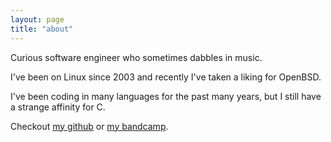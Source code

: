 ```yaml
---
layout: page
title: "about"
---
```

Curious software engineer who sometimes dabbles in music.

I've been on Linux since 2003 and recently I've taken a liking for OpenBSD.

I've been coding in many languages for the past many years, but I still have a strange affinity for C.

Checkout [my github](https://github.com/alzwded/) or [my bandcamp](https://elfu.bandcamp.com/).
